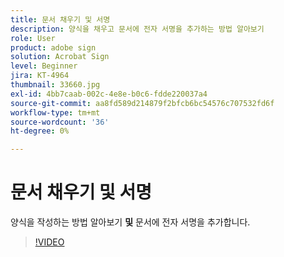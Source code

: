 ```yaml
---
title: 문서 채우기 및 서명
description: 양식을 채우고 문서에 전자 서명을 추가하는 방법 알아보기
role: User
product: adobe sign
solution: Acrobat Sign
level: Beginner
jira: KT-4964
thumbnail: 33660.jpg
exl-id: 4bb7caab-002c-4e8e-b0c6-fdde220037a4
source-git-commit: aa8fd589d214879f2bfcb6bc54576c707532fd6f
workflow-type: tm+mt
source-wordcount: '36'
ht-degree: 0%

---
```


# 문서 채우기 및 서명

양식을 작성하는 방법 알아보기 **및** 문서에 전자 서명을 추가합니다.

>[!VIDEO](https://video.tv.adobe.com/v/33660?quality=12&learn=on&hidetitle=true)
